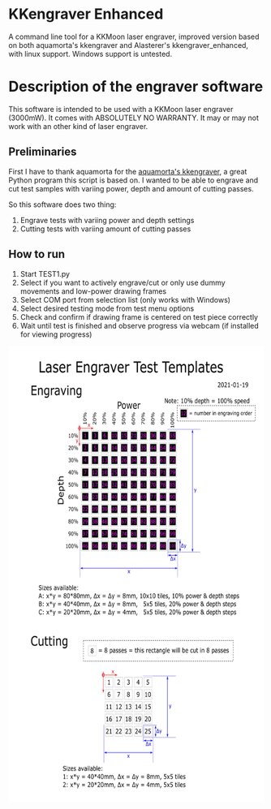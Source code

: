 # KKengraver Enhanced
A command line tool for a KKMoon laser engraver, improved version based on both aquamorta's kkengraver and  Alasterer's kkengraver_enhanced, with linux support. Windows support is untested.

# Description of the engraver software

This software is intended to be used with a KKMoon laser engraver (3000mW).
It comes with ABSOLUTELY NO WARRANTY. It may or may not work with an other kind of
laser engraver.

## Preliminaries

First I have to thank aquamorta for the [aquamorta's kkengraver](https://github.com/aquamorta/kkengraver), a great Python program this script is based on.
I wanted to be able to engrave  and cut test samples with variing power, depth and amount of cutting passes. 

So this software does two thing:

1. Engrave tests with variing power and depth settings
2. Cutting tests with variing amount of cutting passes

## How to run

1. Start TEST1.py
2. Select if you want to actively engrave/cut or only use dummy movements and low-power drawing frames
3. Select COM port from selection list (only works with Windows)
4. Select desired testing mode from test menu options
5. Check and confirm if drawing frame is centered on test piece correctly
6. Wait until test is finished and observe progress via webcam (if installed for viewing progress)

<p float="left">
 <img src="https://github.com/Alasterer/kkengraver_enhanced/blob/main/Laser_Engraver_Test_Templates_v4.jpg" height="900"/>
</p>
